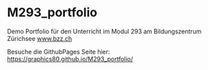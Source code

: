 # M293_portfolio

Demo Portfolio für den Unterricht im Modul 293 am Bildungszentrum Zürichsee www.bzz.ch

Besuche die GithubPages Seite hier:  https://graphics80.github.io/M293_portfolio/
